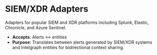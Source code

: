 # SIEM/XDR Adapters

Adapters for popular SIEM and XDR platforms including Splunk, Elastic, Chronicle, and Azure Sentinel.

- **Accepts**: Alerts ↔ entities
- **Purpose**: Translates between alerts generated by SIEM/XDR systems and Intelgraph entities for bidirectional context sharing.
